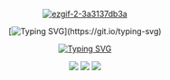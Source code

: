 <div align="center">


[![ezgif-2-3a3137db3a](https://github.com/user-attachments/assets/8db6f791-db45-4e39-a95a-6be6a788dd22)](https://youtu.be/p_CYzC-kNkQ)

[![Typing SVG](https://readme-typing-svg.demolab.com?font=Fira+Code&size=15&letterSpacing=-0.em&duration=3000&pause=1500&color=F6F0E9&center=true&vCenter=true&multiline=true&width=490&lines=yet+no+matter+what+came%2C+he+would+not+look+away.+;to+do+so+would+be+admitting+defeat.)](https://git.io/typing-svg)

[![Typing SVG](https://readme-typing-svg.demolab.com?font=Fira+Code&size=15&duration=1000&color=94381C&background=FF00001D&center=true&vCenter=true&multiline=true&repeat=false&width=150&height=35&lines=hasmik+or+mik)](https://git.io/typing-svg)

[![](https://readme-typing-svg.demolab.com?font=Fira+Code&size=15&duration=1000&color=94381C&background=FF000000&center=true&vCenter=true&multiline=true&repeat=false&width=150&height=35&lines=rentry)](https://rentry.org/waitingforu) [![](https://readme-typing-svg.demolab.com?font=Fira+Code&size=15&duration=1000&color=94381C&background=FF000000&center=true&vCenter=true&multiline=true&repeat=false&width=150&height=35&lines=strawpage)](https://mikijima.straw.page) [![](https://readme-typing-svg.demolab.com?font=Fira+Code&size=15&duration=1000&color=94381C&background=FF000000&center=true&vCenter=true&multiline=true&repeat=false&width=150&height=35&lines=more)](https://guns.lol/togainunochi)
